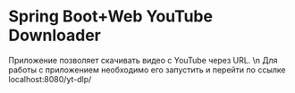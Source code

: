 # Spring Boot+Web YouTube Downloader
Приложение позволяет скачивать видео с YouTube через URL. \n
Для работы с приложением необходимо его запустить и перейти по ссылке localhost:8080/yt-dlp/
